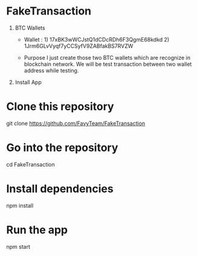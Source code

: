 # FakeTransaction


1. BTC Wallets

   - Wallet : 
         1) 17xBK3wWCJstQ1dCDcRDh6F3QgmE68kdkd
         2) 1Jrm6GLvVyqf7yCCSyfV9ZABfakBS7RVZW
      
   - Purpose
     I just create those two BTC wallets which are recognize in blockchain network. 
     We will be test transaction between two wallet address while testing.
     

2. Install App
  
  # Clone this repository
  git clone https://github.com/FavyTeam/FakeTransaction
  # Go into the repository
  cd FakeTransaction
  # Install dependencies
  npm install
  # Run the app
  npm start
     
